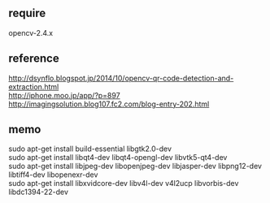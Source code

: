 ## require  
opencv-2.4.x  

## reference  
<http://dsynflo.blogspot.jp/2014/10/opencv-qr-code-detection-and-extraction.html>  
<http://iphone.moo.jp/app/?p=897>  
<http://imagingsolution.blog107.fc2.com/blog-entry-202.html>  

## memo  
sudo apt-get install build-essential libgtk2.0-dev  
sudo apt-get install libqt4-dev libqt4-opengl-dev libvtk5-qt4-dev  
sudo apt-get install libjpeg-dev libopenjpeg-dev libjasper-dev libpng12-dev libtiff4-dev libopenexr-dev  
sudo apt-get install libxvidcore-dev libv4l-dev v4l2ucp libvorbis-dev libdc1394-22-dev  
